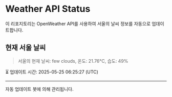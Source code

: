 
# Weather API Status

이 리포지토리는 OpenWeather API를 사용하여 서울의 날씨 정보를 자동으로 업데이트합니다.

## 현재 서울 날씨
> 서울의 현재 날씨: few clouds, 온도: 21.76°C, 습도: 49%

⏳ 업데이트 시간: 2025-05-25 06:25:27 (UTC)

---
자동 업데이트 봇에 의해 관리됩니다.
